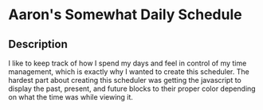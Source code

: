 # Aaron's Somewhat Daily Schedule

## Description

I like to keep track of how I spend my days and feel in control of my time management, which is exactly why I wanted to create this scheduler. The hardest part about creating this scheduler was getting the javascript to display the past, present, and future blocks to their proper color depending on what the time was while viewing it.